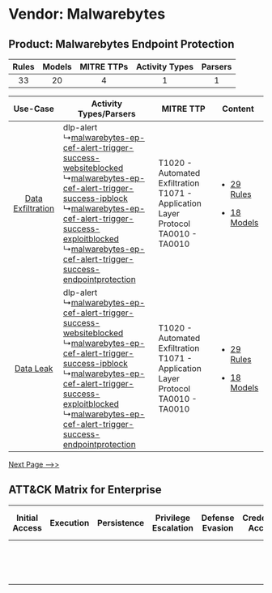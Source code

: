 Vendor: Malwarebytes
====================
Product: Malwarebytes Endpoint Protection
-----------------------------------------
| Rules | Models | MITRE TTPs | Activity Types | Parsers |
|:-----:|:------:|:----------:|:--------------:|:-------:|
|  33   |   20   |     4      |       1        |    1    |

|    Use-Case    | Activity Types/Parsers    | MITRE TTP    | Content    |
|:----:| ---- | ---- | ---- |
| [Data Exfiltration](../../../UseCases/uc_data_exfiltration.md) |  dlp-alert<br> ↳[malwarebytes-ep-cef-alert-trigger-success-websiteblocked](Ps/pC_malwarebytesepcefalerttriggersuccesswebsiteblocked.md)<br> ↳[malwarebytes-ep-cef-alert-trigger-success-ipblock](Ps/pC_malwarebytesepcefalerttriggersuccessipblock.md)<br> ↳[malwarebytes-ep-cef-alert-trigger-success-exploitblocked](Ps/pC_malwarebytesepcefalerttriggersuccessexploitblocked.md)<br> ↳[malwarebytes-ep-cef-alert-trigger-success-endpointprotection](Ps/pC_malwarebytesepcefalerttriggersuccessendpointprotection.md)<br> | T1020 - Automated Exfiltration<br>T1071 - Application Layer Protocol<br>TA0010 - TA0010<br> | [<ul><li>29 Rules</li></ul><ul><li>18 Models</li></ul>](RM/r_m_malwarebytes_malwarebytes_endpoint_protection_Data_Exfiltration.md) |
|         [Data Leak](../../../UseCases/uc_data_leak.md)         |  dlp-alert<br> ↳[malwarebytes-ep-cef-alert-trigger-success-websiteblocked](Ps/pC_malwarebytesepcefalerttriggersuccesswebsiteblocked.md)<br> ↳[malwarebytes-ep-cef-alert-trigger-success-ipblock](Ps/pC_malwarebytesepcefalerttriggersuccessipblock.md)<br> ↳[malwarebytes-ep-cef-alert-trigger-success-exploitblocked](Ps/pC_malwarebytesepcefalerttriggersuccessexploitblocked.md)<br> ↳[malwarebytes-ep-cef-alert-trigger-success-endpointprotection](Ps/pC_malwarebytesepcefalerttriggersuccessendpointprotection.md)<br> | T1020 - Automated Exfiltration<br>T1071 - Application Layer Protocol<br>TA0010 - TA0010<br> | [<ul><li>29 Rules</li></ul><ul><li>18 Models</li></ul>](RM/r_m_malwarebytes_malwarebytes_endpoint_protection_Data_Leak.md)         |
[Next Page -->>](2_ds_malwarebytes_malwarebytes_endpoint_protection.md)

ATT&CK Matrix for Enterprise
----------------------------
| Initial Access | Execution | Persistence | Privilege Escalation | Defense Evasion | Credential Access | Discovery | Lateral Movement | Collection | Command and Control                                                             | Exfiltration                                                                | Impact |
| -------------- | --------- | ----------- | -------------------- | --------------- | ----------------- | --------- | ---------------- | ---------- | ------------------------------------------------------------------------------- | --------------------------------------------------------------------------- | ------ |
|                |           |             |                      |                 |                   |           |                  |            | [Application Layer Protocol](https://attack.mitre.org/techniques/T1071)<br><br> | [Automated Exfiltration](https://attack.mitre.org/techniques/T1020)<br><br> |        |